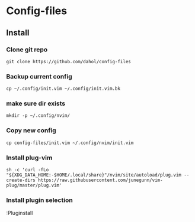 # Config-files

## Install

### Clone git repo

`git clone https://github.com/dahol/config-files`

### Backup current config

`cp ~/.config/init.vim ~/.config/init.vim.bk`

### make sure dir exists

`mkdir -p ~/.config/nvim/`

### Copy new config

`cp config-files/init.vim ~/.config/nvim/init.vim`

### Install plug-vim

`sh -c 'curl -fLo "${XDG_DATA_HOME:-$HOME/.local/share}"/nvim/site/autoload/plug.vim --create-dirs https://raw.githubusercontent.com/junegunn/vim-plug/master/plug.vim'`

### Install plugin selection

:Pluginstall
